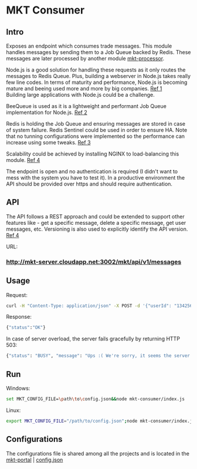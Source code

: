 # MKT Consumer

## Intro

Exposes an endpoint which consumes trade messages. This module handles messages by sending them to a Job Queue backed by Redis. These messages are later processed by another module [mkt-processor](https://github.com/mcmartins/mkt-processor).

Node.js is a good solution for handling these requests as it only routes the messages to Redis Queue. Plus, building a webserver in Node.js takes really few line codes. In terms of maturity and performance, Node.js is becoming mature and beeing used more and more by big companies. [Ref 1](http://www.hostingadvice.com/blog/nodejs-vs-golang/)<br/>
Building large applications with Node.js could be a challenge. 

BeeQueue is used as it is a lightweight and performant Job Queue implementation for Node.js. [Ref 2](https://github.com/LewisJEllis/bee-queue)

Redis is holding the Job Queue and ensuring messages are stored in case of system failure. Redis Sentinel could be used in order to ensure HA. Note that no tunning configurations were implemented so the performance can increase using some tweaks. [Ref 3](http://shokunin.co/blog/2014/11/11/operational_redis.html)

Scalability could be achieved by installing NGINX to load-balancing this module. [Ref 4](http://anandmanisankar.com/posts/docker-container-nginx-node-redis-example/)

The endpoint is open and no authentication is required (I didn't want to mess with the system you have to test it). In a productive environment the API should be provided over https and should require authentication.

## API

The API follows a REST approach and could be extended to support other features like - get a specific message, delete a specific message, get user messages, etc. Versioning is also used to explicitly identify the API version. [Ref 4](http://www.vinaysahni.com/best-practices-for-a-pragmatic-restful-api)

URL:

### http://mkt-server.cloudapp.net:3002/mkt/api/v1/messages

## Usage

Request: 
```bash
curl -H "Content-Type: application/json" -X POST -d '{"userId": "134256", "currencyFrom": "EUR", "currencyTo": "GBP", "amountSell": 1000, "amountBuy": 747.10, "rate": 0.7471, "timePlaced" : "24-JAN-15 10:27:44", "originatingCountry" : "FR"}' http://mkt-server.cloudapp.net:3002/mkt/api/v1/messages
```

Response:
```bash
{"status":"OK"}
```

In case of server overload, the server fails gracefully by returning HTTP 503:

```bash
{"status": "BUSY", "message": "Ups :( We're sorry, it seems the server is toobusy right now...please try again later..."}
```

## Run

Windows:
```bash
set MKT_CONFIG_FILE=\path\to\config.json&&node mkt-consumer/index.js
```

Linux:
```bash
export MKT_CONFIG_FILE="/path/to/config.json";node mkt-consumer/index.js
```

## Configurations

The configurations file is shared among all the projects and is located in the [mkt-portal](https://github.com/mcmartins/mkt-portal) | [config.json](https://github.com/mcmartins/mkt-portal/blob/master/config.json)

